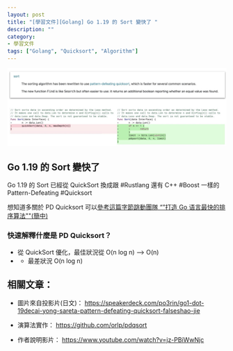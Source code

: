 ```yaml
---
layout: post
title: "[學習文件][Golang] Go 1.19 的 Sort 變快了 "
description: ""
category: 
- 學習文件
tags: ["Golang", "Quicksort", "Algorithm"]
---
```


![image-20220819163803756](../images/2021/image-20220819163803756.png)

## Go 1.19 的 Sort 變快了 

Go 1.19 的 Sort 已經從 QuickSort 換成跟 #Rustlang 還有 C++ #Boost 一樣的  Pattern-Defeating #Quicksort

想知道多關於 PD Quicksort 可以[參考這篇字節跳動團隊 “”打造 Go 语言最快的排序算法""(簡中)](https://blog.csdn.net/ByteDanceTech/article/details/124464192)

### 快速解釋什麼是 PD Quicksort？ 

- 從 QuickSort 優化，最佳狀況從 O(n log n) --> O(n)
-  - 最差狀況 O(n log n) 

## 相關文章：

- 圖片來自投影片(日文)： https://speakerdeck.com/po3rin/go1-dot-19decai-yong-sareta-pattern-defeating-quicksort-falseshao-jie 

- 演算法實作： https://github.com/orlp/pdqsort 
- 作者說明影片： https://www.youtube.com/watch?v=jz-PBiWwNjc

